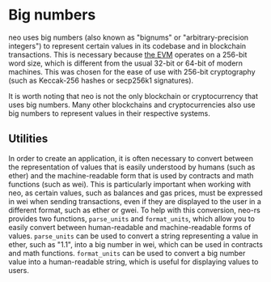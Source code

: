 # Big numbers
neo uses big numbers (also known as "bignums" or "arbitrary-precision integers") to represent certain values in its codebase and in blockchain transactions. This is necessary because [the EVM](https://neo.org/en/developers/docs/evm) operates on a 256-bit word size, which is different from the usual 32-bit or 64-bit of modern machines. This was chosen for the ease of use with 256-bit cryptography (such as Keccak-256 hashes or secp256k1 signatures).

It is worth noting that neo is not the only blockchain or cryptocurrency that uses big numbers. Many other blockchains and cryptocurrencies also use big numbers to represent values in their respective systems.

## Utilities
In order to create an application, it is often necessary to convert between the representation of values that is easily understood by humans (such as ether) and the machine-readable form that is used by contracts and math functions (such as wei). This is particularly important when working with neo, as certain values, such as balances and gas prices, must be expressed in wei when sending transactions, even if they are displayed to the user in a different format, such as ether or gwei. To help with this conversion, neo-rs provides two functions, `parse_units` and `format_units`, which allow you to easily convert between human-readable and machine-readable forms of values. `parse_units` can be used to convert a string representing a value in ether, such as "1.1", into a big number in wei, which can be used in contracts and math functions. `format_units` can be used to convert a big number value into a human-readable string, which is useful for displaying values to users.
